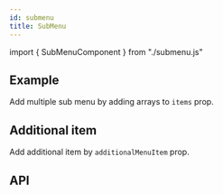 ```yaml
---
id: submenu
title: SubMenu
---
```


import { SubMenuComponent } from "./submenu.js"

## Example

<p>Add multiple sub menu by adding arrays to <code>items</code> prop. </p>
<SubMenuComponent />

## Additional item

<p>Add additional item by <code>additionalMenuItem</code> prop. </p>
<SubMenuComponent add />

## API

<SubMenuComponent type />
